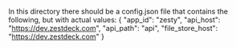 In this directory there should be a config.json file that contains the following, but with actual values:
{
    "app_id": "zesty",
    "api_host": "https://dev.zestdeck.com",
    "api_path": "api",
    "file_store_host": "https://dev.zestdeck.com"
}